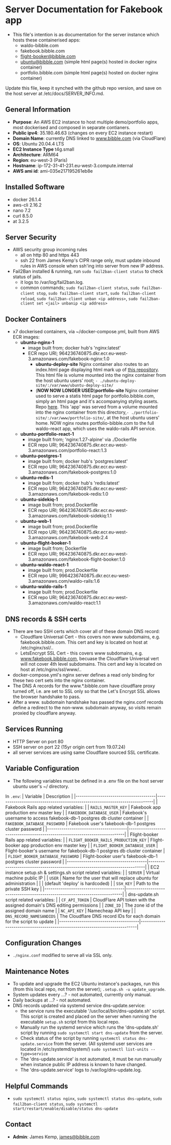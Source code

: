 # Server Documentation for Fakebook app
- This file's intention is as documentation for the server instance which hosts these containerised apps:
  - waldo-bibble.com
  - fakebook.bibble.com
  - flight-booker@bibble.com
  - ubuntu@bibble.com (simple html page(s) hosted in docker nginx container)
  - portfolio.bibble.com (simple html page(s) hosted on docker nginx container)
  
Update this file, keep it synched with the github repo version, and save on the host server at /etc/docs/SERVER_INFO.md.

## General Information
- **Purpose**: An AWS EC2 instance to host multiple demo/portfolio apps, most dockerised and composed in separate contianers.
- **Public ipv4**: 35.180.46.63 (changes on every EC2 instance restart)
- **Domain Name**: currently DNS linked to www.bibble.com (via CloudFlare)
- **OS**: Ubuntu 20.04.4 LTS
- **EC2 Instance Type** t4g.small
- **Architecture**: ARM64
- **Region**: eu-west-3 (Paris)
- **Hostname**: ip-172-31-41-231.eu-west-3.compute.internal
- **AWS ami id**: ami-035e217195261eb8e

## Installed Software
- docker 26.1.4
- aws-cli 2.16.2
- nano 7.2
- curl 8.5.0
- at 3.2.5

## Server Security
- AWS security group incoming rules
  - all on http 80 and https 443
  - ssh 22 from James Kemp's CIPR range only, must update inbound rules in AWS console when ssh'ing into server from new IP address.
- Fail2Ban installed & running, run `sudo fail2ban-client status` to check status of jails.
  - it logs to /var/log/fail2ban.log.
  - common commands; `sudo fail2ban-client status`, `sudo fail2ban-client stop`, `sudo fail2ban-client start`,
    `sudo fail2ban-client reload`, `sudo fail2ban-client unban <ip address>`, `sudo fail2ban-client set <jail> unbanip <ip address>`

## Docker Containers
- x7 dockerised containers, via ~/docker-compose.yml, built from AWS ECR images:
  - **ubuntu-nginx-1**
    - image built from; docker hub's 'nginx:latest'
    - ECR repo URI; 964236740875.dkr.ecr.eu-west-3.amazonaws.com/fakebook-nginx:1.0
      - **ubuntu-deploy-site** Nginx container also routes to an index.html page displaying html mark up of
        [this repository](https://github.com/jbk2/ubuntu-setup-deploy). This html file is volume mounted
        into the nginx container from the host ubuntu users' root; `- ./ubuntu-deploy-site/:/var/www/ubuntu-deploy-site/`
      - (**NOW NOW LONGER USED**)**portfolio-site** Nginx container used to serve a statis html page for portfolio.bibble.com, simply an html page
        and it's accompanying styling assets. Repo [here](https://github.com/jbk2/portfolio). This 'app' was served from
        a volume mounted into the nginx container from this directory,`- ./portfolio-site/:/var/www/portfolio-site/`,
        at the host ubuntu users' home. NOW nginx routes portfolio-bibble.com to the full waldo-react app, which uses the waldo-rails API service.
  - **ubuntu-portfolio-react-1**
    - image built from; 'nginx:1.27-alpine' via ./Dockerfile
    - ECR repo URI; 964236740875.dkr.ecr.eu-west-3.amazonaws.com/portfolio-react:1.3
  - **ubuntu-postgres-1**
    - image built from; docker hub's 'postgres:latest'
    - ECR repo URI; 964236740875.dkr.ecr.eu-west-3.amazonaws.com/fakebook-postgres:1.0
  - **ubuntu-redis-1**
    - image built from; docker hub's 'redis:latest'
    - ECR repo URI; 964236740875.dkr.ecr.eu-west-3.amazonaws.com/fakebook-redis:1.0
  - **ubuntu-sidekiq-1**
    - image built from; prod.Dockerfile
    - ECR repo URI; 964236740875.dkr.ecr.eu-west-3.amazonaws.com/fakebook-sidekiq:1.1
  - **ubuntu-web-1**
    - image built from; prod.Dockerfile
    - ECR repo URI; 964236740875.dkr.ecr.eu-west-3.amazonaws.com/fakebook-web:2.4
  - **ubuntu-flight-booker-1**
    - image built from; Dockerfile
    - ECR repo URI; 964236740875.dkr.ecr.eu-west-3.amazonaws.com/fakebook-flight-booker:1.0
  - **ubuntu-waldo-react-1**
    - image built from; prod.Dockerfile
    - ECR repo URI; 9964236740875.dkr.ecr.eu-west-3.amazonaws.com/waldo-rails:1.6
  - **ubuntu-waldo-rails-1**
    - image built from; prod.Dockerfile
    - ECR repo URI; 964236740875.dkr.ecr.eu-west-3.amazonaws.com/waldo-react:1.1

## DNS records & SSH certs
- There are two SSH certs which cover all of these domain DNS record:
  - Cloudflare Universal Cert - this covers non www subdomains, e.g. fakebook.bibble.com.
    This cert and key is located on host at /etc/nginx/ssl/..
  - LetsEncrypt SSL Cert - this covers www subdomains, e.g. www.fakebook.bibble.com, becuase the 
    Cloudflare Universal vert will not cover 4th level subdomains.
    This cert and key is located on host at /etc/nginx/ssl/www/..
- docker-compose.yml's nginx server defines a read only binding for these two cert sets into the nginx container.
- The DNS A records for the www.*.bibble.com have cloudflare proxy turned off, i.e. are set
  to SSL only so that the Let's Encrypt SSL allows the browser handshake to pass.
- After a www. subdomain handshake has passed the nginx.conf records define a redirect to the
  non-www. subdomain anyway, so visits remain proxied by cloudflare anyway.


## Services Running
- HTTP Server on port 80
- SSH server on port 22 (15yr origin cert from 19.07.24)
- all server services are using same Cloudflare sourced SSL certificate.

## Variable Configuration
- The following variables must be defined in a .env file on the host server
  ubuntu user's ~/ directory.

In `.env`:
| Variable                              | Description                                                                |
|---------------------------------------|----------------------------------------------------------------------------|
| Fakebook Rails app related variables:                                                                         |
| `RAILS_MASTER_KEY`                    | Fakebook app production env master key                                     |
| `FAKEBOOK_DATABASE_USER`              | Fakebook's username to access fakebook-db-1 postgres db cluster container  |
| `FAKEBOOK_DATABASE_PASSWORD`          | Fakebook user's fakebook-db-1 postgres cluster password                    |
|---------------------------------------|----------------------------------------------------------------------------|
| Flight-booker Rails app related variables:                                                                         |
| `FLIGHT_BOOKER_RAILS_PRODUCTION_KEY`  | Flight-booker app production env master key                                |
| `FLIGHT_BOOKER_DATABASE_USER`         | Flight-booker's username for fakebook-db-1 postgres db cluster container   |
| `FLIGHT_BOOKER_DATABASE_PASSWORD`     | Flight-booker user's fakebook-db-1 postgres cluster password               |
|---------------------------------------|----------------------------------------------------------------------------|
| EC2 instance setup.sh & settings.sh script related variables:                                                      |
| `SERVER`                              | Virtual machine public IP                                                  |
| `USER`                                | Name for the user that will replace *ubuntu* for administration            |
|                                       | (default 'deploy' is hardcoded)                                            |
| `SSH_KEY`                             | Path to the private SSH key                                                |
|---------------------------------------|----------------------------------------------------------------------------|
| dns-update.sh script related variables:                                                                            |
| `CF_API_TOKEN`                        | CloudFlare API token with the assigned domain's DNS editing permissions    |
| `ZONE_ID`                             | The zone id of the assigned domain name                                    |
| `NC_API_KEY`                          | Namecheap API key                                                          |
| `DNS_RECORD_NAMESANDIDS`              | The Cloudflare DNS record IDs for each domain for the script to update     |
|---------------------------------------|----------------------------------------------------------------------------|

## Configuration Changes
- `./nginx.conf` modified to serve all via SSL only.

## Maintenance Notes
- To update and upgrade the EC2 Ubuntu instance's packages, run this (from this local repo, not from the server);
  `.setup.sh -u update_upgrade`.
- System updates every ...? - not automated, currently only manual.
- Daily backups at ...? - not automated.
- DNS records updated via systemd service dns-update.service:
  - the service runs the executable '/usr/local/bin/dns-update.sh' script. This script is created and
    placed on the server when running the executable `setup.sh` script from this local repo.
  - Manually run the systemd service which runs the 'dns-update.sh' script by running
    `sudo systemctl start dns-update` from the server.
  - Check status of the script by running `systemctl status dns-update.service` from the server.
    (All systemd user services are located in /etc/systemd/system/) `sudo systemctl list-units --type=service`
  - The 'dns-update.service' is not automated, it must be run manually when instance public IP address
    is known to have changed.
  - The 'dns-update.service' logs to /var/log/dns-update.log.

## Helpful Commands
- `sudo systemctl status nginx`, `sudo systemctl status dns-update`, `sudo fail2ban-client status`,
  `sudo systemctl start/restart/enable/disable/status dns-update`

## Contact
- **Admin**: James Kemp, james@bibble.com
